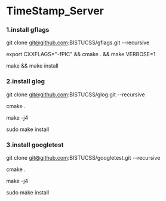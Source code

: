 # TimeStamp_Server

### 1.install gflags
git clone git@github.com:BISTUCSS/gflags.git --recursive

export CXXFLAGS="-fPIC" && cmake . && make VERBOSE=1

make && make install

### 2.install glog
git clone git@github.com:BISTUCSS/glog.git --recursive

cmake .

make -j4 

sudo make install

### 3.install googletest
git clone git@github.com:BISTUCSS/googletest.git --recursive

cmake .

make -j4

sudo make install